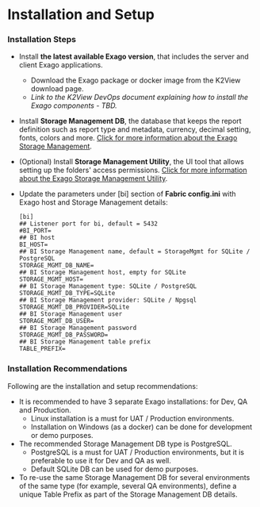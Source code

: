 # Installation and Setup

### Installation Steps

* Install **the latest available Exago version**, that includes the server and client Exago applications. 
  * Download the Exago package or docker image from the K2View download page.
  * *Link to the K2View DevOps document explaining how to install the Exago components - TBD.*

* Install **Storage Management DB**, the database that keeps the report definition such as report type and metadata, currency, decimal setting, fonts, colors and more. [Click for more information about the Exago Storage Management](https://support.exagoinc.com/hc/en-us/articles/360042587313-Storage-Management-Introduction).

* (Optional) Install **Storage Management Utility**, the UI tool that allows setting up the folders' access permissions. [Click for more information about the Exago Storage Management Utility](https://support.exagoinc.com/hc/en-us/articles/360053801773-Storage-Management-Utility-v2021-1-).

* Update the parameters under [bi] section of **Fabric config.ini** with Exago host and Storage Management details:

  ~~~
  [bi]
  ## Listener port for bi, default = 5432
  #BI_PORT=
  ## BI host
  BI_HOST=
  ## BI Storage Management name, default = StorageMgmt for SQLite / PostgreSQL
  STORAGE_MGMT_DB_NAME=
  ## BI Storage Management host, empty for SQLite
  STORAGE_MGMT_HOST=
  ## BI Storage Management type: SQLite / PostgreSQL
  STORAGE_MGMT_DB_TYPE=SQLite
  ## BI Storage Management provider: SQLite / Npgsql
  STORAGE_MGMT_DB_PROVIDER=SQLite
  ## BI Storage Management user
  STORAGE_MGMT_DB_USER=
  ## BI Storage Management password
  STORAGE_MGMT_DB_PASSWORD=
  ## BI Storage Management table prefix
  TABLE_PREFIX=
  ~~~



### Installation Recommendations

Following are the installation and setup recommendations:

- It is recommended to have 3 separate Exago installations: for Dev, QA and Production.
  - Linux installation is a must for UAT / Production environments.
  - Installation on Windows (as a docker) can be done for development or demo purposes.
- The recommended Storage Management DB type is PostgreSQL.
  - PostgreSQL is a must for UAT / Production environments, but it is preferable to use it for Dev and QA as well.
  - Default SQLite DB can be used for demo purposes. 
- To re-use the same Storage Management DB for several environments of the same type (for example, several QA environments), define a unique Table Prefix as part of the Storage Management DB details.






